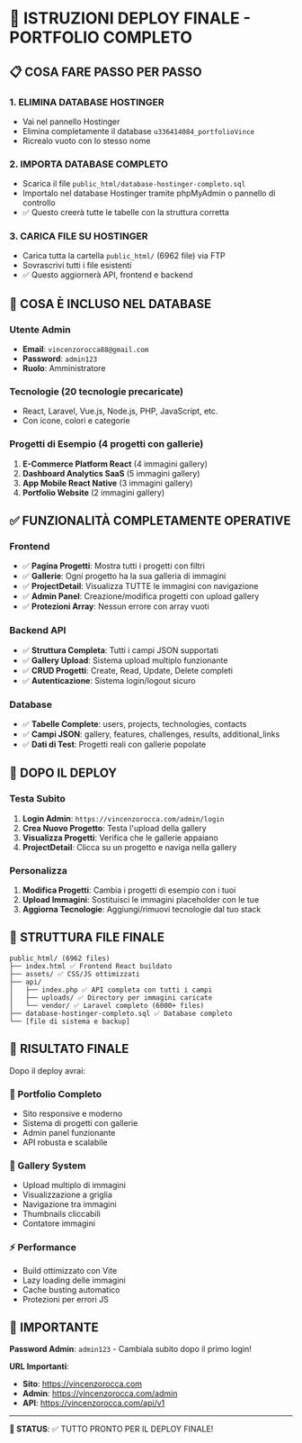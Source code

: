 # 🚀 ISTRUZIONI DEPLOY FINALE - PORTFOLIO COMPLETO

## 📋 COSA FARE PASSO PER PASSO

### 1. **ELIMINA DATABASE HOSTINGER**
- Vai nel pannello Hostinger
- Elimina completamente il database `u336414084_portfolioVince`
- Ricrealo vuoto con lo stesso nome

### 2. **IMPORTA DATABASE COMPLETO**
- Scarica il file `public_html/database-hostinger-completo.sql`
- Importalo nel database Hostinger tramite phpMyAdmin o pannello di controllo
- ✅ Questo creerà tutte le tabelle con la struttura corretta

### 3. **CARICA FILE SU HOSTINGER**
- Carica tutta la cartella `public_html/` (6962 file) via FTP
- Sovrascrivi tutti i file esistenti
- ✅ Questo aggiornerà API, frontend e backend

## 🎯 COSA È INCLUSO NEL DATABASE

### **Utente Admin**
- **Email**: `vincenzorocca88@gmail.com`
- **Password**: `admin123`
- **Ruolo**: Amministratore

### **Tecnologie** (20 tecnologie precaricate)
- React, Laravel, Vue.js, Node.js, PHP, JavaScript, etc.
- Con icone, colori e categorie

### **Progetti di Esempio** (4 progetti con gallerie)
1. **E-Commerce Platform React** (4 immagini gallery)
2. **Dashboard Analytics SaaS** (5 immagini gallery)  
3. **App Mobile React Native** (3 immagini gallery)
4. **Portfolio Website** (2 immagini gallery)

## ✅ FUNZIONALITÀ COMPLETAMENTE OPERATIVE

### **Frontend**
- ✅ **Pagina Progetti**: Mostra tutti i progetti con filtri
- ✅ **Gallerie**: Ogni progetto ha la sua galleria di immagini
- ✅ **ProjectDetail**: Visualizza TUTTE le immagini con navigazione
- ✅ **Admin Panel**: Creazione/modifica progetti con upload gallery
- ✅ **Protezioni Array**: Nessun errore con array vuoti

### **Backend API**
- ✅ **Struttura Completa**: Tutti i campi JSON supportati
- ✅ **Gallery Upload**: Sistema upload multiplo funzionante
- ✅ **CRUD Progetti**: Create, Read, Update, Delete completi
- ✅ **Autenticazione**: Sistema login/logout sicuro

### **Database**
- ✅ **Tabelle Complete**: users, projects, technologies, contacts
- ✅ **Campi JSON**: gallery, features, challenges, results, additional_links
- ✅ **Dati di Test**: Progetti reali con gallerie popolate

## 🔧 DOPO IL DEPLOY

### **Testa Subito**
1. **Login Admin**: `https://vincenzorocca.com/admin/login`
2. **Crea Nuovo Progetto**: Testa l'upload della gallery
3. **Visualizza Progetti**: Verifica che le gallerie appaiano
4. **ProjectDetail**: Clicca su un progetto e naviga nella gallery

### **Personalizza**
1. **Modifica Progetti**: Cambia i progetti di esempio con i tuoi
2. **Upload Immagini**: Sostituisci le immagini placeholder con le tue
3. **Aggiorna Tecnologie**: Aggiungi/rimuovi tecnologie dal tuo stack

## 📁 STRUTTURA FILE FINALE

```
public_html/ (6962 files)
├── index.html ✅ Frontend React buildato
├── assets/ ✅ CSS/JS ottimizzati
├── api/
│   ├── index.php ✅ API completa con tutti i campi
│   ├── uploads/ ✅ Directory per immagini caricate
│   └── vendor/ ✅ Laravel completo (6000+ files)
├── database-hostinger-completo.sql ✅ Database completo
└── [file di sistema e backup]
```

## 🎉 RISULTATO FINALE

Dopo il deploy avrai:

### **🌟 Portfolio Completo**
- Sito responsive e moderno
- Sistema di progetti con gallerie
- Admin panel funzionante
- API robusta e scalabile

### **📱 Gallery System**
- Upload multiplo di immagini
- Visualizzazione a griglia
- Navigazione tra immagini
- Thumbnails cliccabili
- Contatore immagini

### **⚡ Performance**
- Build ottimizzato con Vite
- Lazy loading delle immagini
- Cache busting automatico
- Protezioni per errori JS

## 🚨 IMPORTANTE

**Password Admin**: `admin123` - Cambiala subito dopo il primo login!

**URL Importanti**:
- **Sito**: https://vincenzorocca.com
- **Admin**: https://vincenzorocca.com/admin
- **API**: https://vincenzorocca.com/api/v1

---

**🎯 STATUS**: ✅ TUTTO PRONTO PER IL DEPLOY FINALE! 